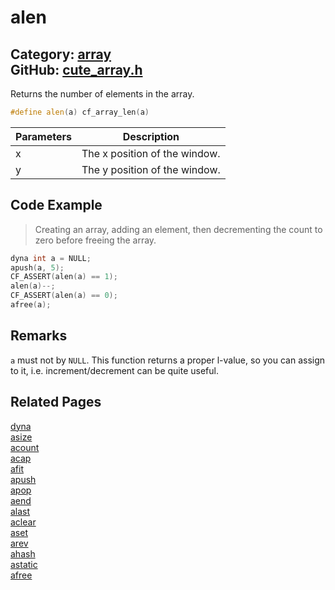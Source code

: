 [](../header.md ':include')

# alen

Category: [array](/api_reference?id=array)  
GitHub: [cute_array.h](https://github.com/RandyGaul/cute_framework/blob/master/include/cute_array.h)  
---

Returns the number of elements in the array.

```cpp
#define alen(a) cf_array_len(a)
```

Parameters | Description
--- | ---
x | The x position of the window.
y | The y position of the window.

## Code Example

> Creating an array, adding an element, then decrementing the count to zero before freeing the array.

```cpp
dyna int a = NULL;
apush(a, 5);
CF_ASSERT(alen(a) == 1);
alen(a)--;
CF_ASSERT(alen(a) == 0);
afree(a);
```

## Remarks

`a` must not by `NULL`. This function returns a proper l-value, so you can assign to it, i.e. increment/decrement can be quite useful.

## Related Pages

[dyna](/array/dyna.md)  
[asize](/array/asize.md)  
[acount](/array/acount.md)  
[acap](/array/acap.md)  
[afit](/array/afit.md)  
[apush](/array/apush.md)  
[apop](/array/apop.md)  
[aend](/array/aend.md)  
[alast](/array/alast.md)  
[aclear](/array/aclear.md)  
[aset](/array/aset.md)  
[arev](/array/arev.md)  
[ahash](/array/ahash.md)  
[astatic](/array/astatic.md)  
[afree](/array/afree.md)  
